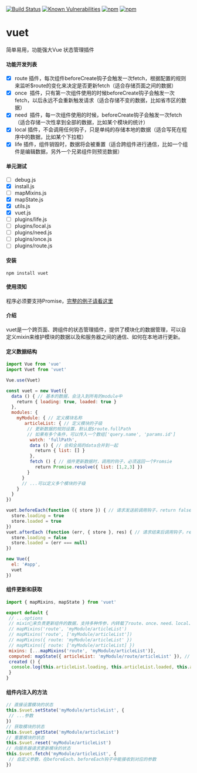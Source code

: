 [![Build Status](https://travis-ci.org/medevicex/vuet.svg?branch=master)](https://travis-ci.org/medevicex/vuet)
[![Known Vulnerabilities](https://snyk.io/test/npm/vuet/badge.svg)](https://snyk.io/test/npm/vuet)
[![npm](https://img.shields.io/npm/v/vuet.svg?style=flat-square)](https://www.npmjs.com/package/vuet) 
[![npm](https://img.shields.io/npm/dt/vuet.svg?style=flat-square)](https://www.npmjs.com/package/vuet)

# vuet
简单易用，功能强大Vue 状态管理插件
#### 功能开发列表
- [x]  route 插件，每次组件beforeCreate钩子会触发一次fetch，根据配置的规则来监听$route的变化来决定是否更新fetch（适合存储页面之间的数据）
- [x]  once  插件，只有第一次组件使用的时候beforeCreate钩子会触发一次fetch，以后永远不会重新触发请求（适合存储不变的数据，比如省市区的数据）
- [x]  need  插件，每一次组件使用的时候，beforeCreate钩子会触发一次fetch（适合存储一次性拿到全部的数据，比如某个模块的统计）
- [x]  local 插件，不会调用任何钩子，只是单纯的存储本地的数据（适合写死在程序中的数据，比如某个下拉框）
- [x]  life  插件，组件销毁时，数据将会被重置（适合跨组件进行通信，比如一个组件是编辑数据，另外一个兄弟组件则预览数据）

#### 单元测试
- [ ] debug.js
- [x] install.js
- [ ] mapMixins.js
- [x] mapState.js
- [x] utils.js
- [x] vuet.js
- [ ] plugins/life.js
- [ ] plugins/local.js
- [ ] plugins/need.js
- [ ] plugins/once.js
- [ ] plugins/route.js

#### 安装
```
npm install vuet
```

#### 使用须知
程序必须要支持Promise，[完整的例子请看这里](https://github.com/medevicex/vuet/tree/master/examples)

#### 介绍
vuet是一个跨页面、跨组件的状态管理插件，提供了模块化的数据管理，可以自定义mixin来维护模块的数据以及和服务器之间的通信、如何在本地进行更新。

#### 定义数据结构
```javascript
import Vue from 'vue'
import Vuet from 'vuet'

Vue.use(Vuet)

const vuet = new Vuet({
  data () { // 基本的数据，会注入到所有的module中
    return { loading: true, loaded: true }
  },
  modules: {
    myModule: { // 定义模块名称
       articleList: { // 定义模块的子级
        // 更新数据的规则设置，默认是$route.fullPath
        // 如果有多个条件，可以传入一个数组['query.name', 'params.id']
         watch: 'fullPath',
         data () { // 会和全局的data合并到一起
           return { list: [] }
         },
         fetch () { // 插件更新数据时，调用的钩子，必须返回一个Promsie
           return Promise.resolve({ list: [1,2,3] })
        }
      }
      // ...可以定义多个模块的子级
    }
  }
})

vuet.beforeEach(function ({ store }) { // 请求发送前调用钩子，return false 则取消本次请求
  store.loading = true
  store.loaded = true
})
vuet.afterEach (function (err, { store }, res) { // 请求结束后调用钩子，return false 则取消更新数据
  store.loading = false
  store.loaded = (err === null)
})

new Vue({
  el: '#app',
  vuet
})

```

#### 组件更新和获取
```javascript
import { mapMixins, mapState } from 'vuet'

export default {
 // ...options
 // mixin来负责更新组件的数据，支持多种传参，内转载了route、once、need、local、life 这几种常见的插件
 // mapMixins('route', 'myModule/articleList')
 // mapMixins('route', ['myModule/articleList'])
 // mapMixins({ route: 'myModule/articleList' })
 // mapMixins({ route: ['myModule/articleList] })
 mixins: [...mapMixins('route', 'myModule/articleList')],
 computed: mapState({ articleList: 'myModule/route/articleList' }), // 使用键值的方式，和数据进行连接
 created () {
  console.log(this.articleList.loading, this.articleList.loaded, this.articleList.list)
 }
}

```
#### 组件内注入的方法
```javascript
// 直接设置模块的状态
this.$vuet.setState('myModule/articleList', {
 // ...参数
})
// 获取模块的状态
this.$vuet.getState('myModule/articleList')
// 重置模块的状态
this.$vuet.reset('myModule/articleList')
// 向服务器请求更新模块的状态
this.$vuet.fetch('myModule/articleList', {
 // 自定义参数，在beforeEach、beforeEach钩子中能接收到对应的参数
})
```

